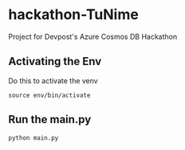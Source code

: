 # hackathon-TuNime
Project for Devpost's Azure Cosmos DB Hackathon

## Activating the Env

Do this to activate the venv

```
source env/bin/activate
```

## Run the main.py

```
python main.py
```
